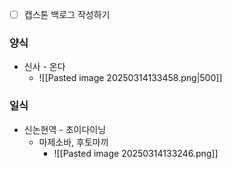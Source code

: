 - [ ] 캡스톤 백로그 작성하기



### 양식
- 신사 - 온다
	- ![[Pasted image 20250314133458.png|500]]



### 일식
- 신논현역 - 초이다이닝
	- 마제소바, 후토마끼
		- ![[Pasted image 20250314133246.png]]